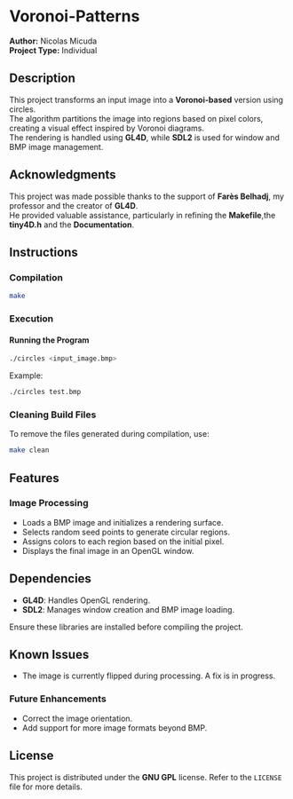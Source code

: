 # Voronoi-Patterns

**Author:** Nicolas Micuda  
**Project Type:** Individual  

## Description  
This project transforms an input image into a **Voronoi-based** version using circles.  
The algorithm partitions the image into regions based on pixel colors, creating a visual effect inspired by Voronoi diagrams.  
The rendering is handled using **GL4D**, while **SDL2** is used for window and BMP image management.  

## Acknowledgments  
This project was made possible thanks to the support of **Farès Belhadj**, my professor and the creator of **GL4D**.  
He provided valuable assistance, particularly in refining the **Makefile**,the **tiny4D.h** and the **Documentation**.

## Instructions  

### Compilation  
```bash
make
```

### Execution  

#### Running the Program  
```bash
./circles <input_image.bmp>
```
Example:  
```bash
./circles test.bmp
```

### Cleaning Build Files  
To remove the files generated during compilation, use:  
```bash
make clean
```

## Features  

### Image Processing  
- Loads a BMP image and initializes a rendering surface.  
- Selects random seed points to generate circular regions.  
- Assigns colors to each region based on the initial pixel.  
- Displays the final image in an OpenGL window.  

## Dependencies  
- **GL4D**: Handles OpenGL rendering.  
- **SDL2**: Manages window creation and BMP image loading.  

Ensure these libraries are installed before compiling the project.  

## Known Issues  
- The image is currently flipped during processing. A fix is in progress.  

### Future Enhancements  
- Correct the image orientation.  
- Add support for more image formats beyond BMP.  

## License  
This project is distributed under the **GNU GPL** license. Refer to the `LICENSE` file for more details.  
